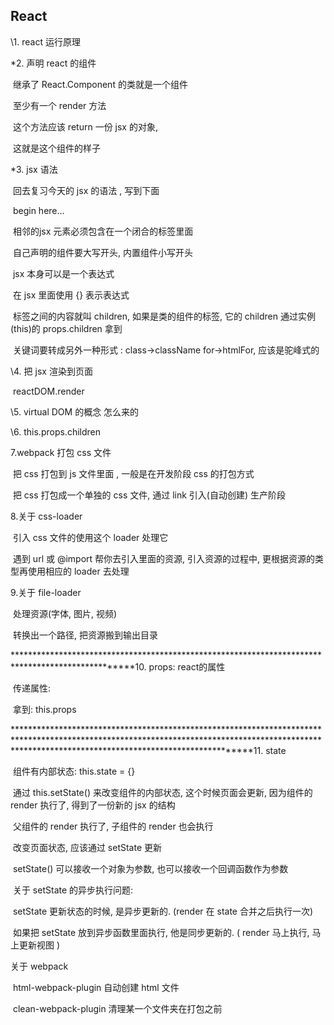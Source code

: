 ## React

\1. react 运行原理

*2. 声明 react 的组件

​    继承了 React.Component 的类就是一个组件

​    至少有一个 render 方法

​        这个方法应该 return 一份 jsx 的对象,

​        这就是这个组件的样子

*3. jsx 语法

​    回去复习今天的 jsx 的语法 , 写到下面

​    begin here...

​        相邻的jsx 元素必须包含在一个闭合的标签里面

​        自己声明的组件要大写开头, 内置组件小写开头

​        jsx 本身可以是一个表达式

​        在 jsx 里面使用 {} 表示表达式

​        标签之间的内容就叫 children, 如果是类的组件的标签, 它的 children 通过实例(this)的 props.children 拿到

​        关键词要转成另外一种形式 : class->className for->htmlFor, 应该是驼峰式的

\4. 把 jsx 渲染到页面

​    reactDOM.render

\5. virtual DOM 的概念 怎么来的

\6. this.props.children

7.webpack 打包 css 文件

​    把 css 打包到 js 文件里面 , 一般是在开发阶段 css 的打包方式

​    把 css 打包成一个单独的 css 文件, 通过 link 引入(自动创建) 生产阶段

8.关于 css-loader

​    引入 css 文件的使用这个 loader 处理它

​    遇到 url 或 @import 帮你去引入里面的资源, 引入资源的过程中, 更根据资源的类型再使用相应的 loader 去处理

9.关于 file-loader

​    处理资源(字体, 图片, 视频)

​    转换出一个路径, 把资源搬到输出目录

**************************************************************************************************10. props: react的属性

​    传递属性: <Content a="8"></Content>

​    拿到: this.props

****************************************************************************************************************************************************************************************************11. state

​    组件有内部状态: this.state = {}

​    通过 this.setState() 来改变组件的内部状态, 这个时候页面会更新, 因为组件的 render 执行了, 得到了一份新的 jsx 的结构

​    父组件的 render 执行了, 子组件的 render 也会执行

​    改变页面状态, 应该通过 setState 更新

​    setState() 可以接收一个对象为参数, 也可以接收一个回调函数作为参数

​    关于 setState 的异步执行问题:

​        setState 更新状态的时候, 是异步更新的. (render 在 state 合并之后执行一次)

​        如果把 setState 放到异步函数里面执行, 他是同步更新的. ( render 马上执行, 马上更新视图 )

关于 webpack

​    html-webpack-plugin 自动创建 html 文件

​    clean-webpack-plugin 清理某一个文件夹在打包之前